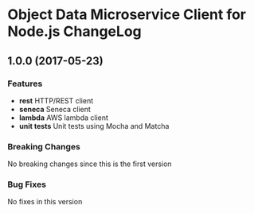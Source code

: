 # Object Data Microservice Client for Node.js ChangeLog

## <a name="1.0.0"></a> 1.0.0 (2017-05-23)

### Features
* **rest** HTTP/REST client
* **seneca** Seneca client
* **lambda** AWS lambda client
* **unit tests** Unit tests using Mocha and Matcha

### Breaking Changes
No breaking changes since this is the first version

### Bug Fixes
No fixes in this version

